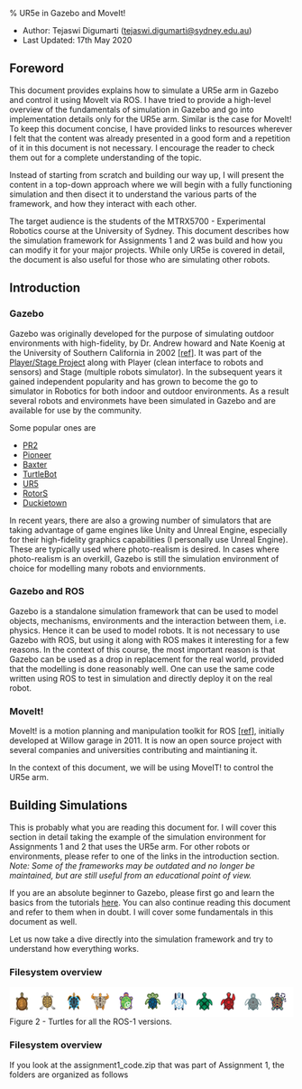% UR5e in Gazebo and MoveIt!

- Author: Tejaswi Digumarti (tejaswi.digumarti@sydney.edu.au)
- Last Updated: 17th May 2020

## Foreword
This document provides explains how to simulate a UR5e arm in Gazebo and control it using MoveIt via ROS.
I have tried to provide a high-level overview of the fundamentals of simulation in Gazebo and go into implementation details only for the UR5e arm.
Similar is the case for MoveIt!
To keep this document concise, I have provided links to resources wherever I felt that the content was already presented in a good form and a repetition of it in this document is not necessary.
I encourage the reader to check them out for a complete understanding of the topic.

Instead of starting from scratch and building our way up, I will present the content in a top-down approach where we will begin with a fully functioning simulation and then disect it to understand the various parts of the framework, and how they interact with each other.

The target audience is the students of the MTRX5700 - Experimental Robotics course at the University of Sydney.
This document describes how the simulation framework for Assignments 1 and 2 was build and how you can modify it for your major projects.
While only UR5e is covered in detail, the document is also useful for those who are simulating other robots.

## Introduction
### Gazebo
Gazebo was originally developed for the purpose of simulating outdoor environments with high-fidelity, by Dr. Andrew howard and Nate Koenig at the University of Southern California in 2002 [[ref]](http://gazebosim.org/). It was part of the [Player/Stage Project](http://robotics.stanford.edu/~gerkey/research/final_papers/icar03-player.pdf) along with Player (clean interface to robots and sensors) and Stage (multiple robots simulator). In the subsequent years it gained independent popularity and has grown to become the go to simulator in Robotics for both indoor and outdoor environments. As a result several robots and environmets have been simulated in Gazebo and are available for use by the community. 

Some popular ones are   
- [PR2](http://wiki.ros.org/pr2_simulator/Tutorials)  
- [Pioneer](https://github.com/RafBerkvens/ua_ros_p3dx)  
- [Baxter](https://github.com/RethinkRobotics/sdk-docs/wiki/Using-Gazebo-and-Baxter)  
- [TurtleBot](http://wiki.ros.org/turtlebot_gazebo/Tutorials/indigo/Explore%20the%20Gazebo%20world)  
- [UR5](https://github.com/ros-industrial/universal_robot)  
- [RotorS](https://github.com/ethz-asl/rotors_simulator/wiki)  
- [Duckietown](https://github.com/duckietown/duckietown-sim-server)  

In recent years, there are also a growing number of simulators that are taking advantage of game engines like Unity and Unreal Engine, especially for their high-fidelity graphics capabilities (I personally use Unreal Engine). These are typically used where photo-realism is desired. In cases where photo-realism is an overkill, Gazebo is still the simulation environment of choice for modelling many robots and enviornments.

### Gazebo and ROS
Gazebo is a standalone simulation framework that can be used to model objects, mechanisms, environments and the interaction between them, i.e. physics. Hence it can be used to model robots. It is not necessary to use Gazebo with ROS, but using it along with ROS makes it interesting for a few reasons. In the context of this course, the most important reason is that Gazebo can be used as a drop in replacement for the real world, provided that the modelling is done reasonably well. One can use the same code written using ROS to test in simulation and directly deploy it on the real robot.

### MoveIt!
MoveIt! is a motion planning and manipulation toolkit for ROS [[ref]](https://moveit.ros.org/), initially developed at Willow garage in 2011. It is now an open source project with several companies and universities contributing and maintianing it.

In the context of this document, we will be using MoveIT! to control the UR5e arm.

## Building Simulations
This is probably what you are reading this document for.
I will cover this section in detail taking the example of the simulation environment for Assignments 1 and 2 that uses the UR5e arm.
For other robots or environments, please refer to one of the links in the introduction section.
*Note: Some of the frameworks may be outdated and no longer be maintained, but are still useful from an educational point of view.*

If you are an absolute beginner to Gazebo, please first go and learn the basics from the tutorials [here](http://gazebosim.org/tutorials?cat=guided_b).
You can also continue reading this document and refer to them when in doubt. I will cover some fundamentals in this document as well.

Let us now take a dive directly into the simulation framework and try to understand how everything works.

### Filesystem overview



<center>
<img src="images/turtles.png" align="middle">
</center>
<!-- ![ROS Turtles](images/turtles.png "ROS Turtles")   -->
Figure 2 - Turtles for all the ROS-1 versions.



### Filesystem overview
If you look at the assignment1_code.zip that was part of Assignment 1, the folders are organized as follows